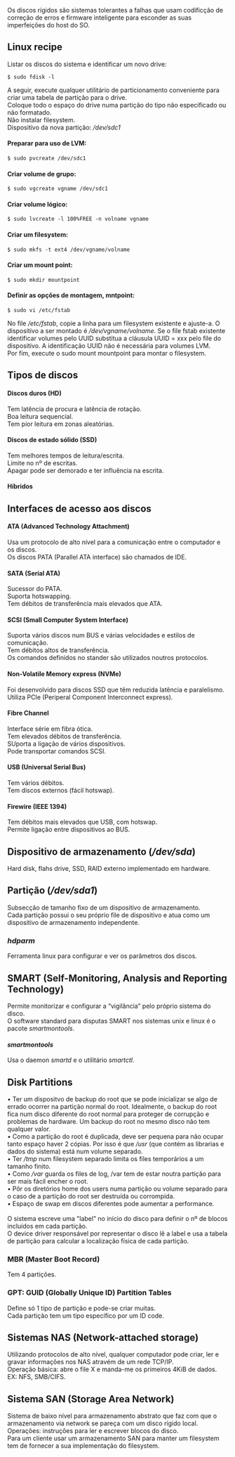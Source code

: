 Os discos rígidos são sistemas tolerantes a falhas que usam codificção de correção de erros e firmware inteligente para esconder as suas imperfeições do host do SO.

## Linux recipe
Listar os discos do sistema e identificar um novo drive:

	$ sudo fdisk -l
	
A seguir, execute qualquer utilitário de particionamento conveniente para criar uma tabela de partição para o drive.
<br />
Coloque todo o espaço do drive numa partição do tipo não especificado ou não formatado.
<br />
Não instalar filesystem.
<br />
Dispositivo da nova partição: */dev/sdc1*

#### Preparar para uso de LVM:
	
	$ sudo pvcreate /dev/sdc1

#### Criar volume de grupo:

	$ sudo vgcreate vgname /dev/sdc1

#### Criar volume lógico:

	$ sudo lvcreate -l 100%FREE -n volname vgname

#### Criar um filesystem:

	$ sudo mkfs -t ext4 /dev/vgname/volname

#### Criar um mount point:
	
	$ sudo mkdir mountpoint

#### Definir as opções de montagem, mntpoint:

	$ sudo vi /etc/fstab

No file */etc/fstab*, copie a linha para um filesystem existente e ajuste-a. O dispositivo a ser montado é */dev/vgname/volname*. Se o file fstab existente identificar volumes pelo UUID substitua a cláusula UUID = xxx pelo file do dispositivo. A identificação UUID não é necessária para volumes LVM.
<br />
Por fim, execute o sudo mount mountpoint para montar o filesystem.


## Tipos de discos
#### Discos duros (HD)
Tem latência de procura e latência de rotação.
<br />
Boa leitura sequencial.
<br />
Tem pior leitura em zonas aleatórias.

#### Discos de estado sólido (SSD)
Tem melhores tempos de leitura/escrita.
<br />
Limite no nº de escritas.
<br />
Apagar pode ser demorado e ter influência na escrita.

#### Híbridos

## Interfaces de acesso aos discos
#### ATA (Advanced Technology Attachment)
Usa um protocolo de alto nível para a comunicação entre o computador e os discos.
<br />
Os discos PATA (Parallel ATA interface) são chamados de IDE.

#### SATA (Serial ATA)
Sucessor do PATA.
<br />
Suporta hotswapping.
<br />
Tem débitos de transferência mais elevados que ATA.

#### SCSI (Small Computer System Interface)
Suporta vários discos num BUS e várias velocidades e estilos de comunicação.
<br />
Tem débitos altos de transferência.
<br />
Os comandos definidos no stander são utilizados noutros protocolos.

#### Non-Volatile Memory express (NVMe)
Foi desenvolvido para discos SSD que têm reduzida latência e paralelismo.
<br />
Utiliza PCIe (Periperal Component Interconnect express).

#### Fibre Channel
Interface série em fibra ótica.
<br />
Tem elevados débitos de transferência.
<br />
SUporta a ligação de vários dispositivos.
<br />
Pode transportar comandos SCSI.

#### USB (Universal Serial Bus)
Tem vários débitos.
<br />
Tem discos externos (fácil hotswap).

#### Firewire (IEEE 1394)
Tem débitos mais elevados que USB, com hotswap.
<br />
Permite ligação entre dispositivos ao BUS.

## Dispositivo de armazenamento (*/dev/sda*)
Hard disk, flahs drive, SSD, RAID externo implementado em hardware.

## Partição (*/dev/sda1*)
Subsecção de tamanho fixo de um dispositivo de armazenamento.
<br />
Cada partição possui o seu próprio file de dispositivo e atua como um dispositivo de armazenamento independente.

### *hdparm*
Ferramenta linux para configurar e ver os parâmetros dos discos.

## SMART (Self-Monitoring, Analysis and Reporting Technology)
Permite monitorizar e configurar a “vigilância” pelo próprio sistema do disco.
<br />
O software standard para disputas SMART nos sistemas unix e linux é o pacote *smartmontools*.

#### *smartmontools*
Usa o daemon *smartd* e o utilitário *smartctl*.

## Disk Partitions
• Ter um dispositvo de backup do root que se pode inicializar se algo de errado ocorrer na partição normal do root. Idealmente, o backup do root fica num disco diferente do root normal para proteger de corrupção e problemas de hardware. Um backup do root no mesmo disco não tem qualquer valor.
<br />
• Como a partição do root é duplicada, deve ser pequena para não ocupar tanto espaço haver 2 cópias. Por isso é que */usr* (que contém as librarias e dados do sistema) está num volume separado.
<br />
• Ter */tmp* num filesystem separado	limita os files temporários a um tamanho finito.
<br />
• Como */var* guarda os files de log, /var tem de estar noutra partição para ser mais fácil encher o root.
<br />
• Pôr os diretórios home dos users numa partição ou volume separado para o caso de a partição do root ser destruída ou corrompida.
<br />
• Espaço de swap em discos diferentes pode aumentar a performance.
<br /><br />
O sistema escreve uma "label" no início do disco para definir o nº de blocos incluídos em cada partição.
<br />
O device driver responsável por representar o disco lê a label e usa a tabela de partição para calcular a localização física de cada partição.

### MBR (Master Boot Record)
Tem 4 partições.

### GPT: GUID (Globally Unique ID) Partition Tables
Define só 1 tipo de partição e pode-se criar muitas.
<br />
Cada partição tem um tipo específico por um ID code.

## Sistemas NAS (Network-attached storage)
Utilizando protocolos de alto nível, qualquer computador pode criar, ler e gravar informações nos NAS atravém de um rede TCP/IP.
<br />
Operação básica: abre o file X e manda-me os primeiros 4KiB de dados.
<br />
EX: NFS, SMB/CIFS.

## Sistema SAN (Storage Area Network)
Sistema de baixo nível para armazenamento abstrato que faz com que o armazenamento via network se pareça com um disco rígido local.
<br />
Operações: instruções para ler e escrever blocos do disco.
<br />
Para um cliente usar um armazenamento SAN para manter um filesystem tem de fornecer a sua implementação do filesystem.
